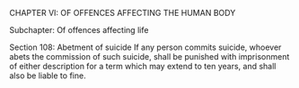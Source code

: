 CHAPTER VI: OF OFFENCES AFFECTING THE HUMAN BODY

Subchapter: Of offences affecting life

Section 108: Abetment of suicide
If any person commits suicide, whoever abets the commission of such suicide, shall be punished with imprisonment of either description for a term which may extend to ten years, and shall also be liable to fine.

